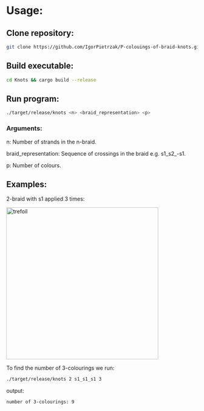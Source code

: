 
# Usage:

## Clone repository:
```bash
git clone https://github.com/IgorPietrzak/P-colouings-of-braid-knots.git
```

## Build executable:
```bash
cd Knots && cargo build --release

```

## Run program:

```bash
./target/release/knots <n> <braid_representation> <p>

```
 ### Arguments:

 n: Number of strands in the n-braid.

 
 braid_representation: Sequence of crossings in the braid e.g. s1_s2_-s1.

 
 p: Number of colours.

 ## Examples:

 2-braid with s1 applied 3 times:

<img width="400" alt="trefoil" src="https://github.com/IgorPietrzak/P-colourings-of-Knots/assets/96392306/80ca621d-9721-4f61-a4e8-315c9dce1986">



To find the number of 3-colourings we run:


```bash
./target/release/knots 2 s1_s1_s1 3

```

output:

```bash
number of 3-colourings: 9
```
